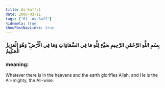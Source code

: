 ```yaml
---
title: As-Saff:1
date: 2006-03-11
tags: ["61 .As-Saff"]
hidemeta: true 
ShowPostNavLinks: true 
---
```

### بِسْمِ اللَّهِ الرَّحْمَٰنِ الرَّحِيمِ سَبَّحَ لِلَّهِ مَا فِي السَّمَاوَاتِ وَمَا فِي الْأَرْضِ ۖ وَهُوَ الْعَزِيزُ الْحَكِيمُ
### meaning: 
Whatever there is in the heavens and the earth glorifies Allah, and He is the All-mighty, the All-wise.
